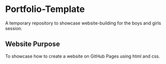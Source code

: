 # Portfolio-Template
A temporary repository to showcase website-building for the boys and girls session. 


## Website Purpose
To showcase how to create a website on GitHub Pages using html and css. 
